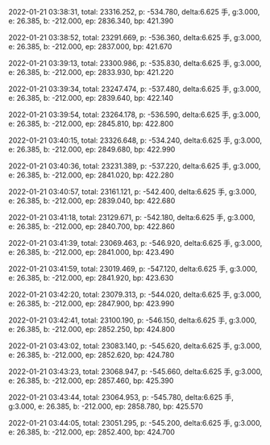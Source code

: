 2022-01-21 03:38:31, total: 23316.252, p: -534.780, delta:6.625 手, g:3.000, e: 26.385, b: -212.000, ep: 2836.340, bp: 421.390

2022-01-21 03:38:52, total: 23291.669, p: -536.360, delta:6.625 手, g:3.000, e: 26.385, b: -212.000, ep: 2837.000, bp: 421.670

2022-01-21 03:39:13, total: 23300.986, p: -535.830, delta:6.625 手, g:3.000, e: 26.385, b: -212.000, ep: 2833.930, bp: 421.220

2022-01-21 03:39:34, total: 23247.474, p: -537.480, delta:6.625 手, g:3.000, e: 26.385, b: -212.000, ep: 2839.640, bp: 422.140

2022-01-21 03:39:54, total: 23264.178, p: -536.590, delta:6.625 手, g:3.000, e: 26.385, b: -212.000, ep: 2845.810, bp: 422.800

2022-01-21 03:40:15, total: 23326.648, p: -534.240, delta:6.625 手, g:3.000, e: 26.385, b: -212.000, ep: 2849.680, bp: 422.990

2022-01-21 03:40:36, total: 23231.389, p: -537.220, delta:6.625 手, g:3.000, e: 26.385, b: -212.000, ep: 2841.020, bp: 422.280

2022-01-21 03:40:57, total: 23161.121, p: -542.400, delta:6.625 手, g:3.000, e: 26.385, b: -212.000, ep: 2839.040, bp: 422.680

2022-01-21 03:41:18, total: 23129.671, p: -542.180, delta:6.625 手, g:3.000, e: 26.385, b: -212.000, ep: 2840.700, bp: 422.860

2022-01-21 03:41:39, total: 23069.463, p: -546.920, delta:6.625 手, g:3.000, e: 26.385, b: -212.000, ep: 2841.000, bp: 423.490

2022-01-21 03:41:59, total: 23019.469, p: -547.120, delta:6.625 手, g:3.000, e: 26.385, b: -212.000, ep: 2841.920, bp: 423.630

2022-01-21 03:42:20, total: 23079.313, p: -544.020, delta:6.625 手, g:3.000, e: 26.385, b: -212.000, ep: 2847.900, bp: 423.990

2022-01-21 03:42:41, total: 23100.190, p: -546.150, delta:6.625 手, g:3.000, e: 26.385, b: -212.000, ep: 2852.250, bp: 424.800

2022-01-21 03:43:02, total: 23083.140, p: -545.620, delta:6.625 手, g:3.000, e: 26.385, b: -212.000, ep: 2852.620, bp: 424.780

2022-01-21 03:43:23, total: 23068.947, p: -545.660, delta:6.625 手, g:3.000, e: 26.385, b: -212.000, ep: 2857.460, bp: 425.390

2022-01-21 03:43:44, total: 23064.953, p: -545.780, delta:6.625 手, g:3.000, e: 26.385, b: -212.000, ep: 2858.780, bp: 425.570

2022-01-21 03:44:05, total: 23051.295, p: -545.200, delta:6.625 手, g:3.000, e: 26.385, b: -212.000, ep: 2852.400, bp: 424.700